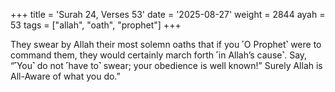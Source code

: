 +++
title = 'Surah 24, Verses 53'
date = '2025-08-27'
weight = 2844
ayah = 53
tags = ["allah", "oath", "prophet"]
+++

They swear by Allah their most solemn oaths that if you ˹O Prophet˺ were to command them, they would certainly march forth ˹in Allah’s cause˺. Say, “˹You˺ do not ˹have to˺ swear; your obedience is well known!” Surely Allah is All-Aware of what you do.”